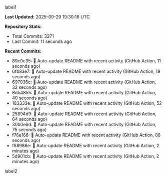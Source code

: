 
label1 
<!-- ACTIVITY_START -->
**Last Updated:** 2025-09-29 19:30:16 UTC

**Repository Stats:**
- Total Commits: 3271
- Last Commit: 11 seconds ago

**Recent Commits:**
- 89c0e35: 🤖 Auto-update README with recent activity (GitHub Action, 11 seconds ago)
- 6fb8ae7: 🤖 Auto-update README with recent activity (GitHub Action, 19 seconds ago)
- 697036c: 🤖 Auto-update README with recent activity (GitHub Action, 32 seconds ago)
- 8db4855: 🤖 Auto-update README with recent activity (GitHub Action, 40 seconds ago)
- 183333e: 🤖 Auto-update README with recent activity (GitHub Action, 52 seconds ago)
- 25894d9: 🤖 Auto-update README with recent activity (GitHub Action, 64 seconds ago)
- 30b0e6d: 🤖 Auto-update README with recent activity (GitHub Action, 75 seconds ago)
- f76e168: 🤖 Auto-update README with recent activity (GitHub Action, 86 seconds ago)
- f88986e: 🤖 Auto-update README with recent activity (GitHub Action, 2 minutes ago)
- 5d901cb: 🤖 Auto-update README with recent activity (GitHub Action, 2 minutes ago)
<!-- ACTIVITY_END -->

label2
